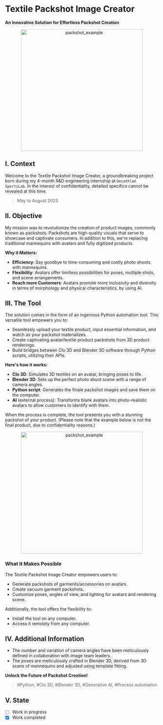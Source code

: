 # Textile Packshot Image Creator

**An Innovative Solution for Effortless Packshot Creation**

<p align="center">
  <img width="400" alt="packshot_example" src="https://github.com/CyberTorii/Projects/assets/73184884/b3259dcc-111b-467f-9534-438e0cb96b49">
</p>

## I. Context

Welcome to the Textile Packshot Image Creator, a groundbreaking project born during my 4-month R&D engineering internship at `Decathlon SportsLab`. In the interest of confidentiality, detailed specifics cannot be revealed at this time.

> May to August 2023

## II. Objective

My mission was to revolutionize the creation of product images, commonly known as packshots. Packshots are high-quality visuals that serve to showcase and captivate consumers. In addition to this, we're replacing traditional mannequins with avatars and fully digitized products.

**Why it Matters:**
- **Efficiency**: Say goodbye to time-consuming and costly photo shoots with mannequins.
- **Flexibility**: Avatars offer limitless possibilities for poses, multiple shots, and scene arrangements.
- **Reach more Customers**: Avatars promote more inclusivity and diversity in terms of morphology and physical characteristics, by using AI.

## III. The Tool

The solution comes in the form of an ingenious Python automation tool. This versatile tool empowers you to:

- Seamlessly upload your textile product, input essential information, and watch as your packshot materializes.
- Create captivating avatar/textile product packshots from 3D product renderings.
- Build bridges between Clo 3D and Blender 3D software through Python scripts, utilizing their APIs.

**Here's how it works:**

- **Clo 3D**: Simulates 3D textiles on an avatar, bringing poses to life.
- **Blender 3D**: Sets up the perfect photo shoot scene with a range of camera angles.
- **Python script**: Generates the finale packshot images and save them on the computer.
- **AI** (external process): Transforms blank avatars into photo-realistic avatars to allow customers to identify with them.

When the process is complete, the tool presents you with a stunning packshot of your product. (Please note that the example below is not the final product, due to confidentiality reasons.)

<p align="center">
  <img width="400" alt="packshot_example" src="https://github.com/CyberTorii/Projects/assets/73184884/b3259dcc-111b-467f-9534-438e0cb96b49">
</p>

### What it Makes Possible

The Textile Packshot Image Creator empowers users to:

- Generate packshots of garments/accessories on avatars.
- Create vacuum garment packshots.
- Customize poses, angles of view, and lighting for avatars and rendering scene.

Additionally, the tool offers the flexibility to:

- Install the tool on any computer.
- Access it remotely from any computer.

## IV. Additional Information

- The number and variation of camera angles have been meticulously defined in collaboration with image team leaders.
- The poses are meticulously crafted in Blender 3D, derived from 3D scans of mannequins and adjusted using template fitting.

**Unlock the Future of Packshot Creation!**

> #Python, #Clo 3D, #Blender 3D, #Generative AI, #Process automation

## V. State
- [ ] Work in progress
- [X] Work completed
